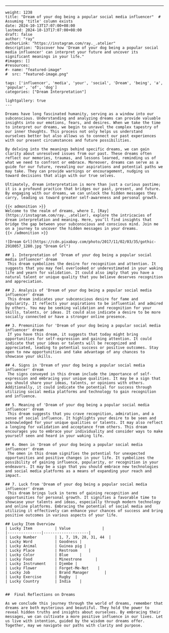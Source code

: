 ---
    weight: 1238
    title: "Dream of your dog being a popular social media influencer"  # Assuming 'title' column exists
    date: 2024-10-13T17:07:00+08:00
    lastmod: 2024-10-13T17:07:00+08:00
    draft: false
    author: "ray"
    authorLink: "https://instagram.com/ray._.atelier"
    description: "Discover how 'Dream of your dog being a popular social media influencer' can interpret your future and uncover its significant meanings in your life."
    #images: []
    #resources:
    #- name: "featured-image"
    #  src: "featured-image.png"
    
    tags: ['influencer', 'media', 'your', 'social', 'Dream', 'being', 'a', 'popular', 'of', 'dog']
    categories: ["Dream Interpretation"]
    
    lightgallery: true
    ---
    
    Dreams have long fascinated humanity, serving as a window into our subconscious. Understanding and analyzing dreams can provide valuable insights into our emotions, fears, and desires. When we take the time to interpret our dreams, we begin to unravel the complex tapestry of our inner thoughts. This process not only helps us understand ourselves better but also allows us to connect our past experiences with our present circumstances and future possibilities.
    
    By delving into the meanings behind specific dreams, we can gain clarity about unresolved issues from our past. These dreams often reflect our memories, traumas, and lessons learned, reminding us of what we need to confront or embrace. Moreover, dreams can serve as a guide for our future, revealing our aspirations and potential paths we may take. They can provide warnings or encouragement, nudging us toward decisions that align with our true selves.
    
    Ultimately, dream interpretation is more than just a curious pastime; it is a profound practice that bridges our past, present, and future. By engaging with our dreams, we can unlock the hidden messages they carry, leading us toward greater self-awareness and personal growth.
    
    {{< admonition >}}
    Welcome to the realm of dreams, where I, [Ray](https://instagram.com/ray._.atelier), explore the intricacies of dream interpretation and meaning. Here, you’ll find insights that bridge the gap between your subconscious and conscious mind. Join me on a journey to uncover the hidden messages in your dreams.
    {{< /admonition >}}
    
    ![Dream Grl](https://cdn.pixabay.com/photo/2017/11/02/03/35/gothic-2910057_1280.jpg "Dream Grl")
    
    ## 1. Interpretation of 'Dream of your dog being a popular social media influencer' dream
     This dream symbolizes the desire for recognition and attention. It suggests that you may feel overlooked or underestimated in your waking life and yearn for validation. It could also imply that you have a natural talent or unique quality that you believe deserves recognition and appreciation.
    
    ## 2. Analysis of 'Dream of your dog being a popular social media influencer' dream
     This dream indicates your subconscious desire for fame and popularity. It reflects your aspirations to be influential and admired by others. You may be seeking validation and recognition for your skills, talents, or ideas. It could also indicate a desire to be more socially connected or have a stronger online presence.
    
    ## 3. Premonition for 'Dream of your dog being a popular social media influencer' dream
     If you have this dream, it suggests that today might bring opportunities for self-expression and gaining attention. It could indicate that your ideas or talents will be recognized and appreciated, leading to potential success or positive outcomes. Stay open to new opportunities and take advantage of any chances to showcase your skills.
    
    ## 4. Signs in 'Dream of your dog being a popular social media influencer' dream
     The signs conveyed in this dream include the importance of self-expression and embracing your unique qualities. It may be a sign that you should share your ideas, talents, or opinions with others. Additionally, it could indicate the potential for success through utilizing social media platforms and technology to gain recognition and influence.
    
    ## 5. Meaning of 'Dream of your dog being a popular social media influencer' dream
     This dream suggests that you crave recognition, admiration, and a sense of social influence. It highlights your desire to be seen and acknowledged for your unique qualities or talents. It may also reflect a longing for validation and acceptance from others. This dream encourages you to embrace your individuality and consider ways to make yourself seen and heard in your waking life.
    
    ## 6. Omen in 'Dream of your dog being a popular social media influencer' dream
     The omen in this dream signifies the potential for unexpected opportunities and positive changes in your life. It symbolizes the possibility of gaining influence, popularity, or recognition in your endeavors. It may be a sign that you should embrace new technologies and social media platforms as a means of expanding your reach and impact.
    
    ## 7. Luck from 'Dream of your dog being a popular social media influencer' dream
     This dream brings luck in terms of gaining recognition and opportunities for personal growth. It signifies a favorable time to showcase your talents and ideas, especially through modern technology and online platforms. Embracing the potential of social media and utilizing it effectively can enhance your chances of success and bring positive outcomes in various aspects of your life.
    
    ## Lucky Item Overview
    | Lucky Item          | Value              |
    |---------------|--------------------|
    | Lucky Number        | 1, 7, 19, 28, 31, 44  |
    | Lucky Word          | Goodness |
    | Lucky Animal        | Guinea pig |
    | Lucky Place         | Restroom     |
    | Lucky Color         | Blue     |
    | Lucky Food          | Minestrone      |
    | Lucky Instrument    | Djembe |
    | Lucky Flower        | Forget-Me-Not    |
    | Lucky Job           | Brand Manager       |
    | Lucky Exercise      | Rugby  |
    | Lucky Country       | India    |
    
    
    ##  Final Reflections on Dreams
    
    As we conclude this journey through the world of dreams, remember that dreams are both mysterious and beautiful. They hold the power to reveal hidden truths and insights about ourselves. By embracing their messages, we can cultivate a more positive influence in our lives. Let us live with intention, guided by the wisdom our dreams offer. Together, may we navigate our paths with clarity and purpose.
    